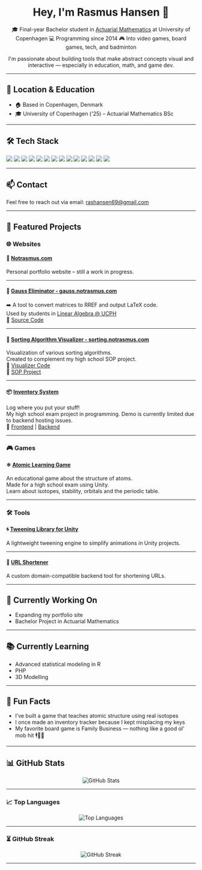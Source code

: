 <h1 align="center">Hey, I'm Rasmus Hansen 👋</h1>

<p align="center">
🎓 Final-year Bachelor student in <a href="https://www.ku.dk/studier/bachelor/forsikringsmatematik">Actuarial Mathematics</a> at University of Copenhagen  
💻 Programming since 2014  
🎮 Into video games, board games, tech, and badminton  
</p>


<p align="center">
I'm passionate about building tools that make abstract concepts visual and interactive — especially in education, math, and game dev.
</p>

---

## 📍 Location & Education

- 🏠 Based in Copenhagen, Denmark  
- 🎓 University of Copenhagen ('25) – Actuarial Mathematics BSc

---

## 🛠️ Tech Stack

<p>
  <img src="https://img.shields.io/badge/Java-ED8B00?style=for-the-badge&logo=java&logoColor=white"/>
  <img src="https://img.shields.io/badge/C%23-239120?style=for-the-badge&logo=c-sharp&logoColor=white"/>
  <img src="https://img.shields.io/badge/JavaScript-F7DF1E?style=for-the-badge&logo=javascript&logoColor=black"/>
  <img src="https://img.shields.io/badge/Python-3776AB?style=for-the-badge&logo=python&logoColor=white"/>
  <img src="https://img.shields.io/badge/R-276DC3?style=for-the-badge&logo=r&logoColor=white"/>
  <img src="https://img.shields.io/badge/HTML-E34F26?style=for-the-badge&logo=html5&logoColor=white"/>
  <img src="https://img.shields.io/badge/CSS-1572B6?style=for-the-badge&logo=css3&logoColor=white"/>
  <img src="https://img.shields.io/badge/LaTeX-008080?style=for-the-badge&logo=latex&logoColor=white"/>
  <img src="https://img.shields.io/badge/C++-00599C?style=for-the-badge&logo=cplusplus&logoColor=white"/>
  <img src="https://img.shields.io/badge/PHP-777BB4?style=for-the-badge&logo=php&logoColor=white"/>
  <img src="https://img.shields.io/badge/Node.js-339933?style=for-the-badge&logo=nodedotjs&logoColor=white"/>
  <img src="https://img.shields.io/badge/Express.js-000000?style=for-the-badge&logo=express&logoColor=white"/>
  <img src="https://img.shields.io/badge/React-61DAFB?style=for-the-badge&logo=react&logoColor=black"/>
  <img src="https://img.shields.io/badge/Unity-000000?style=for-the-badge&logo=unity&logoColor=white"/>
</p>

---

## 📫 Contact

Feel free to reach out via email: [rashansen69@gmail.com](mailto:rashansen69@gmail.com)

---


## 🚀 Featured Projects

### 🌐 Websites

#### 🔗 [Notrasmus.com](https://notrasmus.com)
Personal portfolio website – still a work in progress.

---

#### 🔢 [Gauss Eliminator - gauss.notrasmus.com](https://gauss.notrasmus.com)  
➡️ A tool to convert matrices to RREF and output LaTeX code.  
Used by students in [Linear Algebra @ UCPH](https://kurser.ku.dk/course/nmab10006u)  
🔗 [Source Code](https://github.com/Hjijijing/GaussEliminator)

---

#### 🔄 [Sorting Algorithm Visualizer - sorting.notrasmus.com](https://sorting.notrasmus.com)  
Visualization of various sorting algorithms.  
Created to complement my high school SOP project.  
🔗 [Visualizer Code](https://github.com/Hjijijing/sortingalgovisualizer)  
📄 [SOP Project](https://github.com/Hjijijing/SOPWorkspace)

---

#### 📦 [Inventory System](https://programmering.notrasmus.com)  
Log where you put your stuff!  
My high school exam project in programming. Demo is currently limited due to backend hosting issues.  
🔗 [Frontend](https://github.com/Hjijijing/eksamensprojekt-frontend) | [Backend](https://github.com/Hjijijing/eksamensprojekt-backend)

---

### 🎮 Games

#### ⚛️ [Atomic Learning Game](https://github.com/Hjijijing/DDU-Eksamensprojekt)  
An educational game about the structure of atoms.  
Made for a high school exam using Unity.  
Learn about isotopes, stability, orbitals and the periodic table.

---

### 🛠️ Tools

#### 🌀 [Tweening Library for Unity](https://github.com/Hjijijing/hjijijingtweening)  
A lightweight tweening engine to simplify animations in Unity projects.

---

#### 🔗 [URL Shortener](https://github.com/Hjijijing/urlshortener)  
A custom domain-compatible backend tool for shortening URLs.

---

## 🔭 Currently Working On

- Expanding my portfolio site  
- Bachelor Project in Actuarial Mathematics  

---

## 📚 Currently Learning

- Advanced statistical modeling in R
- PHP
- 3D Modelling
  

---

## 🧩 Fun Facts

- I’ve built a game that teaches atomic structure using real isotopes  
- I once made an inventory tracker because I kept misplacing my keys  
- My favorite board game is Family Business — nothing like a good ol' mob hit 🕴️🔫💵

---



## 📊 GitHub Stats

<p align="center">
  <img src="https://github-readme-stats.vercel.app/api?username=Hjijijing&show_icons=true&theme=default&hide_border=true&count_private=true" alt="GitHub Stats" />
</p>

---

### 📈 Top Languages

<p align="center">
  <img src="https://github-readme-stats.vercel.app/api/top-langs/?username=Hjijijing&layout=compact&hide_border=true&theme=default" alt="Top Languages" />
</p>

---

### ⏳ GitHub Streak

<p align="center">
  <img src="https://streak-stats.demolab.com?user=Hjijijing&hide_border=true&theme=default" alt="GitHub Streak" />
</p>

---


